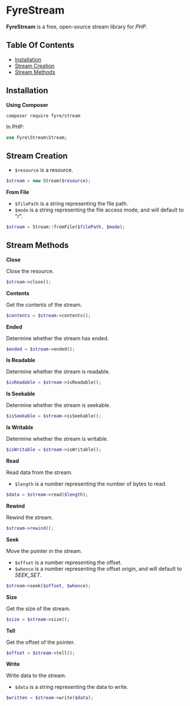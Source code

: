 # FyreStream

**FyreStream** is a free, open-source stream library for *PHP*.


## Table Of Contents
- [Installation](#installation)
- [Stream Creation](#stream-creation)
- [Stream Methods](#stream-methods)



## Installation

**Using Composer**

```
composer require fyre/stream
```

In PHP:

```php
use Fyre\Stream\Stream;
```


## Stream Creation

- `$resource` is a resource.

```php
$stream = new Stream($resource);
```

**From File**

- `$filePath` is a string representing the file path.
- `$mode` is a string representing the file access mode, and will default to "*r*".

```php
$stream = Stream::fromFile($filePath, $mode);
```


## Stream Methods

**Close**

Close the resource.

```php
$stream->close();
```

**Contents**

Get the contents of the stream.

```php
$contents = $stream->contents();
```

**Ended**

Determine whether the stream has ended.

```php
$ended = $stream->ended();
```

**Is Readable**

Determine whether the stream is readable.

```php
$isReadable = $stream->isReadable();
```

**Is Seekable**

Determine whether the stream is seekable.

```php
$isSeekable = $stream->isSeekable();
```

**Is Writable**

Determine whether the stream is writable.

```php
$isWritable = $stream->isWritable();
```

**Read**

Read data from the stream.

- `$length` is a number representing the number of bytes to read.

```php
$data = $stream->read($length);
```

**Rewind**

Rewind the stream.

```php
$stream->rewind();
```

**Seek**

Move the pointer in the stream.

- `$offset` is a number representing the offset.
- `$whence` is a number representing the offset origin, and will default to *SEEK_SET*.

```php
$stream->seek($offset, $whence);
```

**Size**

Get the size of the stream.

```php
$size = $stream->size();
```

**Tell**

Get the offset of the pointer.

```php
$offset = $stream->tell();
```

**Write**

Write data to the stream.

- `$data` is a string representing the data to write.

```php
$written = $stream->write($data);
```